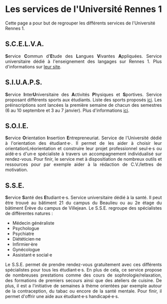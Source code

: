 # Les services de l'Université Rennes 1

Cette page a pour but de regrouper les différents services de l'Université Rennes 1.

## S.C.E.L.V.A. 

<div align=justify>

**S**ervice **C**ommun d'**E**tude des **L**angues **V**ivantes **A**ppliquées. Service universitaire dédié à l'enseignement des langages sur Rennes 1. Plus d'informations sur [leur site](https://langues.univ-rennes1.fr/).

</div>

## S.I.U.A.P.S.

<div align=justify>

**S**ervice **I**nter**U**niversitaire des **A**ctivités **P**hysiques et **S**portives. Service proposant différents sports aux étudiants. Liste des sports proposés [ici](https://mon-espace.siuaps.univ-rennes.fr/?redirect=0#activites). Les préinscriptions sont lancées la première semaine de chacun des semestres (6 au 10 septembre et 3 au 7 janvier). Plus d'informations [ici](https://siuaps.univ-rennes.fr/).

</div>


## S.O.I.E.

<div align=justify>

**S**ervice **O**rientation **I**nsertion **E**ntrepreneuriat. Service de l'Université dédié à l'orientation des étudiant·e·. Il permet de les aider à choisir leur orientationLréorientation et construire leur projet professionnel seul·e·s ou aidé·e·s d'un·e spécialiste à travers un accompagnement individualisé sur rendez-vous. Pour finir, le service met à dispositiation de nombreux outils et ressources pour par exemple aider à la rédaction de C.V./lettres de motivation.

</div>

## S.S.E.

<div align=justify>

**S**ervice **S**anté des **E**tudiant·e·s. Service universitaire dédié à la santé. Il peut être trouvé au bâtiment 21 du campus du Beaulieu ou au 2e étage du bâtiment Érève du campus de Villejean. Le S.S.E. regroupe des spécialistes de différentes natures :
- Médecin généraliste
- Psychologue
- Psychiatre
- Diététicien·ne
- Infirmier·ère
- Gynécologue
- Assistant·e social·e  

Le S.S.E. permet de prendre rendez-vous gratuitement avec ces différents spécialistes pour tous les étudiant·e·s. En plus de cela, ce service propose de nombreuses prestations comme des cours de sophrologie/relaxation, des formations de premiers secours ainsi que des ateliers de cuisine. De plus, il est a l'initiative de semaines à thème orientées par exemple autour de la contraception, du tabac ou encore de la santé mentale.
Pour finir, il permet d'offrir une aide aux étudiant·e·s handicapé·e·s.

</div>